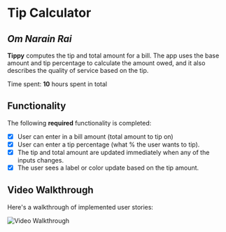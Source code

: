 # Tip Calculator

## *Om Narain Rai*

**Tippy** computes the tip and total amount for a bill. The app uses the base amount and tip percentage to calculate the amount owed, and it also describes the quality of service based on the tip.

Time spent: **10** hours spent in total

## Functionality

The following **required** functionality is completed:

* [x] User can enter in a bill amount (total amount to tip on)
* [x] User can enter a tip percentage (what % the user wants to tip).
* [x] The tip and total amount are updated immediately when any of the inputs changes.
* [x] The user sees a label or color update based on the tip amount.

## Video Walkthrough

Here's a walkthrough of implemented user stories:

<img src='https://j.gifs.com/mqg4DO.gif' title='Video Walkthrough' width='' alt='Video Walkthrough' />
